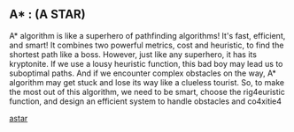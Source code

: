 ## A* : (A STAR)

A* algorithm is like a superhero of pathfinding algorithms! It's fast, efficient, and smart! It combines two powerful metrics, cost and heuristic, to find the shortest path like a boss. However, just like any superhero, it has its kryptonite. If we use a lousy heuristic function, this bad boy may lead us to suboptimal paths. And if we encounter complex obstacles on the way, A* algorithm may get stuck and lose its way like a clueless tourist. So, to make the most out of this algorithm, we need to be smart, choose the rig4euristic function, and design an efficient system to handle obstacles and co4xitie4

[astar]([Src\astar.png](https://github.com/OWNER2PLUSAI/Algorithm_information/blob/main/Src/astar.png)https://github.com/OWNER2PLUSAI/Algorithm_information/blob/main/Src/astar.png)
